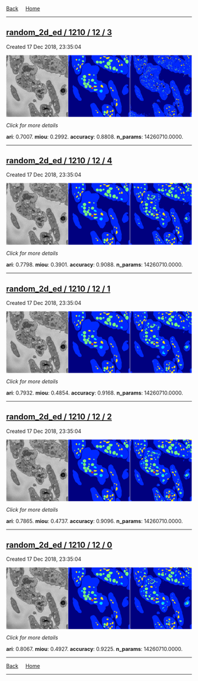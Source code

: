 
[Back](..)&nbsp;&nbsp;&nbsp;&nbsp;&nbsp;[Home](https://leapmanlab.github.io/snapshots)

---

<div class="summary"><a href="3"><h2>random_2d_ed / 1210 / 12 / 3</h2></a><p>Created 17 Dec 2018, 23:35:04
</p><a href="3"><img src="3/media/summary.png" align="center"></a><p>
<i>Click for more details</i>
</p></div>

**ari**: 0.7007. **miou**: 0.2992. **accuracy**: 0.8808. **n_params**: 14260710.0000. 

---

<div class="summary"><a href="4"><h2>random_2d_ed / 1210 / 12 / 4</h2></a><p>Created 17 Dec 2018, 23:35:04
</p><a href="4"><img src="4/media/summary.png" align="center"></a><p>
<i>Click for more details</i>
</p></div>

**ari**: 0.7798. **miou**: 0.3901. **accuracy**: 0.9088. **n_params**: 14260710.0000. 

---

<div class="summary"><a href="1"><h2>random_2d_ed / 1210 / 12 / 1</h2></a><p>Created 17 Dec 2018, 23:35:04
</p><a href="1"><img src="1/media/summary.png" align="center"></a><p>
<i>Click for more details</i>
</p></div>

**ari**: 0.7932. **miou**: 0.4854. **accuracy**: 0.9168. **n_params**: 14260710.0000. 

---

<div class="summary"><a href="2"><h2>random_2d_ed / 1210 / 12 / 2</h2></a><p>Created 17 Dec 2018, 23:35:04
</p><a href="2"><img src="2/media/summary.png" align="center"></a><p>
<i>Click for more details</i>
</p></div>

**ari**: 0.7865. **miou**: 0.4737. **accuracy**: 0.9096. **n_params**: 14260710.0000. 

---

<div class="summary"><a href="0"><h2>random_2d_ed / 1210 / 12 / 0</h2></a><p>Created 17 Dec 2018, 23:35:04
</p><a href="0"><img src="0/media/summary.png" align="center"></a><p>
<i>Click for more details</i>
</p></div>

**ari**: 0.8067. **miou**: 0.4927. **accuracy**: 0.9225. **n_params**: 14260710.0000. 

---

[Back](..)&nbsp;&nbsp;&nbsp;&nbsp;&nbsp;[Home](https://leapmanlab.github.io/snapshots)

---